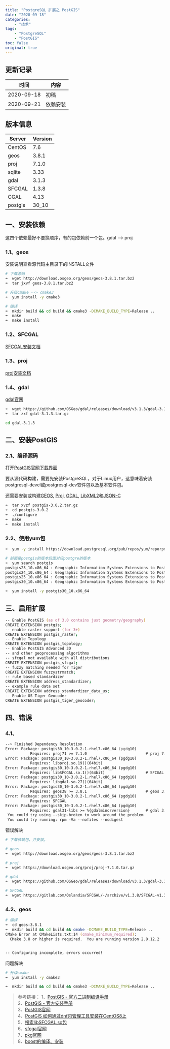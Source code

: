 ```yaml
---
title: "PostgreSQL 扩展之 PostGIS"
date: "2020-09-18"
categories:
    - "技术"
tags:
    - "PostgreSQL"
    - "PostGIS"
toc: false
original: true
---
```


## 更新记录

| 时间       | 内容     |
| ---------- | -------- |
| 2020-09-18 | 初稿     |
| 2020-09-21 | 依赖安装 |

## 版本信息

| Server  | Version |
| ------- | ------- |
| CentOS  | 7.6     |
| geos    | 3.8.1   |
| proj    | 7.1.0   |
| sqlite  | 3.33    |
| gdal    | 3.1.3   |
| SFCGAL  | 1.3.8   |
| CGAL    | 4.13    |
| postgis | 30_10   |

## 一、安装依赖

这四个依赖最好不要换顺序，有的包依赖前一个包。gdal --> proj

### 1.1、geos

安装说明查看源代码主目录下的INSTALL文件

``` zsh
# 下载源码
➜  wget http://download.osgeo.org/geos/geos-3.8.1.tar.bz2
➜  tar jxvf geos-3.8.1.tar.bz2

# 升级cmake --> cmake3
➜  yum install -y cmake3

# 编译
➜  mkdir build && cd build && cmake3 -DCMAKE_BUILD_TYPE=Release ..
➜  make
➜  make install
```

### 1.2、SFCGAL

[SFCGAL安装文档]()

### 1.3、proj

[proj安装文档]()

### 1.4、gdal

[gdal官网](http://gdal.org/)

``` zsh
➜  wget https://github.com/OSGeo/gdal/releases/download/v3.1.3/gdal-3.1.3.tar.gz
➜  tar zxf gdal-3.1.3.tar.gz

cd gdal-3.1.3
```

## 二、安装PostGIS

### 2.1、编译源码

打开[PostGIS官网下载界面](http://www.postgis.net/source/)

要从源代码构建，需要先安装PostgreSQL，对于Linux用户，这意味着安装postgresql-devel或postgresql-dev软件包以及基本软件包。

还需要安装或构建[GEOS](http://trac.osgeo.org/geos), [Proj](https://proj.org/), [GDAL](http://gdal.org/), [LibXML2](http://www.xmlsoft.org/)和[JSON-C](https://github.com/json-c/json-c)

``` zsh
➜  tar xvzf postgis-3.0.2.tar.gz
➜  cd postgis-3.0.2
➜  ./configure
➜  make
➜  make install
```

### 2.2、使用yum包

``` zsh
➜  yum -y install https://download.postgresql.org/pub/repos/yum/reporpms/EL-7-x86_64/pgdg-redhat-repo-latest.noarch.rpm

# 前面是postgis的版本后面对应postgre的版本
➜  yum search postgis
postgis23_10.x86_64 : Geographic Information Systems Extensions to PostgreSQL
postgis24_10.x86_64 : Geographic Information Systems Extensions to PostgreSQL
postgis25_10.x86_64 : Geographic Information Systems Extensions to PostgreSQL
postgis30_10.x86_64 : Geographic Information Systems Extensions to PostgreSQL

➜  yum install -y postgis30_10.x86_64
```

## 三、启用扩展

``` zsh
-- Enable PostGIS (as of 3.0 contains just geometry/geography)
CREATE EXTENSION postgis;
-- enable raster support (for 3+)
CREATE EXTENSION postgis_raster;
-- Enable Topology
CREATE EXTENSION postgis_topology;
-- Enable PostGIS Advanced 3D
-- and other geoprocessing algorithms
-- sfcgal not available with all distributions
CREATE EXTENSION postgis_sfcgal;
-- fuzzy matching needed for Tiger
CREATE EXTENSION fuzzystrmatch;
-- rule based standardizer
CREATE EXTENSION address_standardizer;
-- example rule data set
CREATE EXTENSION address_standardizer_data_us;
-- Enable US Tiger Geocoder
CREATE EXTENSION postgis_tiger_geocoder;
```

## 四、错误

### 4.1、

``` zsh
--> Finished Dependency Resolution
Error: Package: postgis30_10-3.0.2-1.rhel7.x86_64 (pgdg10)
           Requires: proj71 >= 7.1.0                          # proj 7.1.0
Error: Package: postgis30_10-3.0.2-1.rhel7.x86_64 (pgdg10)
           Requires: libproj.so.19()(64bit)
Error: Package: postgis30_10-3.0.2-1.rhel7.x86_64 (pgdg10)
           Requires: libSFCGAL.so.1()(64bit)                  # SFCGAL
Error: Package: postgis30_10-3.0.2-1.rhel7.x86_64 (pgdg10)
           Requires: libgdal.so.27()(64bit)
Error: Package: postgis30_10-3.0.2-1.rhel7.x86_64 (pgdg10)
           Requires: geos38 >= 3.8.1                          # geos 3.8.1
Error: Package: postgis30_10-3.0.2-1.rhel7.x86_64 (pgdg10)
           Requires: SFCGAL
Error: Package: postgis30_10-3.0.2-1.rhel7.x86_64 (pgdg10)
           Requires: gdal31-libs >= %{gdalminorversion}       # gdal 3.1 以上版本
 You could try using --skip-broken to work around the problem
 You could try running: rpm -Va --nofiles --nodigest
```

错误解决

``` zsh
# 下载依赖包，并安装。

# geos
➜  wget http://download.osgeo.org/geos/geos-3.8.1.tar.bz2

# proj
➜  wget https://download.osgeo.org/proj/proj-7.1.0.tar.gz

# gdal
➜  wget https://github.com/OSGeo/gdal/releases/download/v3.1.3/gdal-3.1.3.tar.gz

# SFCGAL
➜  wget https://gitlab.com/Oslandia/SFCGAL/-/archive/v1.3.8/SFCGAL-v1.3.8.tar.gz
```

### 4.2、geos

``` zsh
# 编译
➜  cd geos-3.8.1
➜  mkdir build && cd build && cmake -DCMAKE_BUILD_TYPE=Release ..
CMake Error at CMakeLists.txt:14 (cmake_minimum_required):
  CMake 3.8 or higher is required.  You are running version 2.8.12.2


-- Configuring incomplete, errors occurred!
```

问题解决

``` zsh
# 升级cmake
➜  yum install -y cmake3

➜  mkdir build && cd build && cmake3 -DCMAKE_BUILD_TYPE=Release ..
```

> 参考链接：
> 1、[PostGIS - 官方二进制编译手册](http://www.postgis.net/source/)  
> 2、[PostGIS - 官方安装手册](http://www.postgis.net/install/)  
> 3、[PostGIS官网](http://www.postgis.org/)  
> 4、[PostGIS 如何通过dnf包管理工具安装在CentOS8上](https://people.planetpostgresql.org/devrim/index.php?/archives/102-Installing-PostGIS-3.0-and-PostgreSQL-12-on-CentOS-8.html)  
> 5、[搜索libSFCGAL.so包](https://rpm.pbone.net/index.php3/stat/3/srodzaj/1/search/libSFCGAL.so.1%28%29%2864bit%29)  
> 6、[sfcgal官网](http://www.sfcgal.org/)  
> 7、[pkg官网](https://pkgs.org/)  
> 8、[boost的编译、安装](https://www.cnblogs.com/smallredness/p/9245127.html)  
>